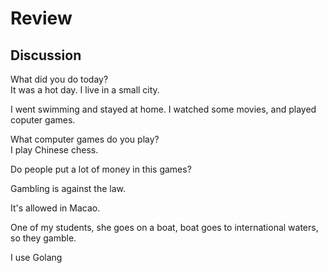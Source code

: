 # Review
## Discussion
What did you do today?  
It was a hot day. I live in a small city.  

I went swimming and stayed at home. I watched some movies, and played coputer games.  

What computer games do you play?  
I play Chinese chess. 

Do people put a lot of money in this games?  

Gambling is against the law.  

It's allowed in Macao.  

One of my students, she goes on a boat, boat goes to international waters, so they gamble.  

I use Golang
